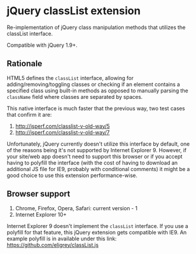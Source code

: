jQuery classList extension
==================================================

Re-implementation of jQuery class manipulation methods that utilizes the classList interface.

Compatible with jQuery 1.9+.

Rationale
--------------------------------------

HTML5 defines the `classList` interface, allowing for adding/removing/toggling classes or checking if an element
contains a specified class using built-in methods as opposed to manually parsing the `className` field where
classes are separated by spaces.

This native interface is much faster that the previous way, two test cases that confirm it are:

1. http://jsperf.com/classlist-v-old-way/5
2. http://jsperf.com/classlist-v-old-way/7

Unfortunately, jQuery currently doesn't utilize this interface by default, one of the reasons being it's
not supported by Internet Explorer 9. However, if your site/web app doesn't need to support this browser
or if you accept having to polyfill the interface (with the cost of having to download an additional JS file
for IE9, probably with conditional comments) it might be a good choice to use this extension performance-wise.

Browser support
--------------------------------------

1. Chrome, Firefox, Opera, Safari: current version - 1
2. Internet Explorer 10+

Internet Explorer 9 doesn't implement the `classList` interface. If you use a polyfill for that feature,
this jQuery extension gets compatible with IE9. An example polyfill is in available under this link:
https://github.com/eligrey/classList.js
